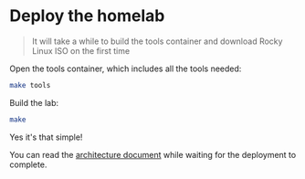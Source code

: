 # Deploy the homelab

> It will take a while to build the tools container and download Rocky Linux ISO on the first time

Open the tools container, which includes all the tools needed:

```sh
make tools
```

Build the lab:

```sh
make
```

Yes it's that simple!

You can read the [architecture document](../../../reference/architecture.md) while waiting for the deployment to complete.
